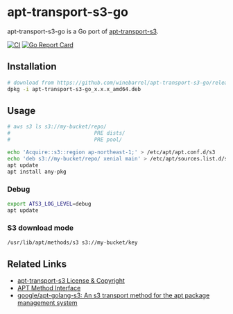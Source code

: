 # apt-transport-s3-go

apt-transport-s3-go is a Go port of [apt-transport-s3](https://github.com/MayaraCloud/apt-transport-s3).

[![CI](https://github.com/winebarrel/apt-transport-s3-go/actions/workflows/ci.yml/badge.svg)](https://github.com/winebarrel/apt-transport-s3-go/actions/workflows/ci.yml)
[![Go Report Card](https://goreportcard.com/badge/github.com/winebarrel/apt-transport-s3-go)](https://goreportcard.com/report/github.com/winebarrel/apt-transport-s3-go)

## Installation

```sh
# download from https://github.com/winebarrel/apt-transport-s3-go/releases
dpkg -i apt-transport-s3-go_x.x.x_amd64.deb
```

## Usage

```sh
# aws s3 ls s3://my-bucket/repo/
#                           PRE dists/
#                           PRE pool/

echo 'Acquire::s3::region ap-northeast-1;' > /etc/apt/apt.conf.d/s3
echo 'deb s3://my-bucket/repo/ xenial main' > /etc/apt/sources.list.d/s3.list
apt update
apt install any-pkg
```

### Debug

```sh
export ATS3_LOG_LEVEL=debug
apt update
```

### S3 download mode

```sh
/usr/lib/apt/methods/s3 s3://my-bucket/key
```

## Related Links

* [apt-transport-s3 License & Copyright](https://github.com/MayaraCloud/apt-transport-s3#license--copyright)
* [APT Method Interface](http://www.fifi.org/doc/libapt-pkg-doc/method.html/index.html#abstract)
* [google/apt-golang-s3: An s3 transport method for the apt package management system](https://github.com/google/apt-golang-s3)
